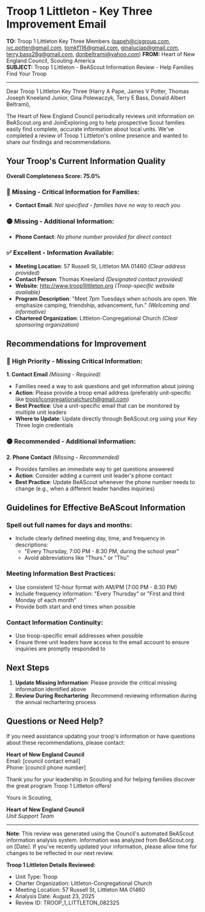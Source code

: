 # Troop 1 Littleton - Key Three Improvement Email

**TO:** Troop 1 Littleton Key Three Members (papeh@cisgroup.com, jvc.potter@gmail.com, tomkf116@gmail.com, ginaluciap@gmail.com, terry.bass28g@gmail.com, donbeltrami@yahoo.com)
**FROM:** Heart of New England Council, Scouting America  
**SUBJECT:** Troop 1 Littleton - BeAScout Information Review - Help Families Find Your Troop  

---

Dear Troop 1 Littleton Key Three (Harry A Pape, James V Potter, Thomas Joseph Kneeland Junior, Gina  Polewaczyk, Terry E Bass, Donald Albert Beltrami),

The Heart of New England Council periodically reviews unit information on BeAScout.org and JoinExploring.org to help prospective Scout families easily find complete, accurate information about local units. We've completed a review of Troop 1 Littleton's online presence and wanted to share our findings and recommendations.

## Your Troop's Current Information Quality

**Overall Completeness Score: 75.0%**

### 🔴 **Missing - Critical Information for Families:**
- **Contact Email**: *Not specified - families have no way to reach you*

### 🟡 **Missing - Additional Information:**
- **Phone Contact**: *No phone number provided for direct contact*

### ✅ **Excellent - Information Available:**
- **Meeting Location**: 57 Russell St, Littleton MA 01460 *(Clear address provided)*
- **Contact Person**: Thomas Kneeland *(Designated contact provided)*
- **Website**: http://www.troop1littleton.org *(Troop-specific website available)*
- **Program Description**: "Meet 7pm Tuesdays when schools are open. We emphasize camping, friendship, advancement, fun." *(Welcoming and informative)*
- **Chartered Organization**: Littleton-Congregational Church *(Clear sponsoring organization)*

## Recommendations for Improvement

### 🔴 **High Priority - Missing Critical Information:**

**1. Contact Email** *(Missing - Required)*
- Families need a way to ask questions and get information about joining
- **Action**: Please provide a troop email address (preferably unit-specific like troop1congregationalchurch@gmail.com)
- **Best Practice**: Use a unit-specific email that can be monitored by multiple unit leaders
- **Where to Update**: Update directly through BeAScout.org using your Key Three login credentials

### 🟡 **Recommended - Additional Information:**

**2. Phone Contact** *(Missing - Recommended)*
- Provides families an immediate way to get questions answered
- **Action**: Consider adding a current unit leader's phone contact
- **Best Practice**: Update BeAScout whenever the phone number needs to change (e.g., when a different leader handles inquiries)


## Guidelines for Effective BeAScout Information

### **Spell out full names for days and months:**
- Include clearly defined meeting day, time, and frequency in descriptions:
  - "Every Thursday, 7:00 PM - 8:30 PM, during the school year"
  - Avoid abbreviations like "Thurs." or "Thu"

### **Meeting Information Best Practices:**
- Use consistent 12-hour format with AM/PM (7:00 PM - 8:30 PM)
- Include frequency information: "Every Thursday" or "First and third Monday of each month"
- Provide both start and end times when possible

### **Contact Information Continuity:**
- Use troop-specific email addresses when possible
- Ensure three unit leaders have access to the email account to ensure inquiries are promptly responded to

## Next Steps

1. **Update Missing Information**: Please provide the critical missing information identified above
2. **Review During Rechartering**: Recommend reviewing information during the annual rechartering process

## Questions or Need Help?

If you need assistance updating your troop's information or have questions about these recommendations, please contact:

**Heart of New England Council**  
Email: [council contact email]  
Phone: [council phone number]

Thank you for your leadership in Scouting and for helping families discover the great program Troop 1 Littleton offers!

Yours in Scouting,

**Heart of New England Council**  
*Unit Support Team*

---

**Note**: This review was generated using the Council's automated BeAScout information analysis system. Information was analyzed from BeAScout.org on [Date]. If you've recently updated your information, please allow time for changes to be reflected in our next review.

**Troop 1 Littleton Details Reviewed:**
- Unit Type: Troop
- Charter Organization: Littleton-Congregational Church  
- Meeting Location: 57 Russell St, Littleton MA 01460
- Analysis Date: August 23, 2025
- Review ID: TROOP_1_LITTLETON_082325